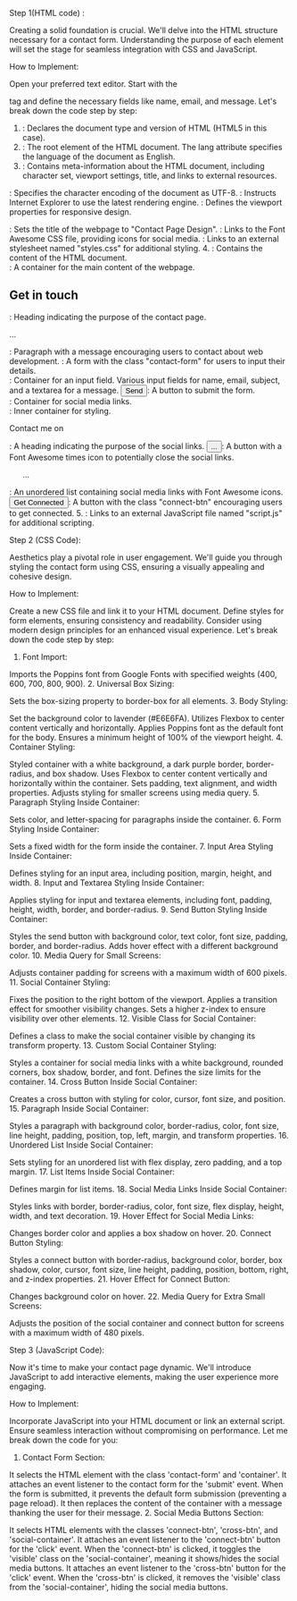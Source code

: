Step 1(HTML code) : 

Creating a solid foundation is crucial. We'll delve into the HTML structure necessary for a contact form. Understanding the purpose of each element will set the stage for seamless integration with CSS and JavaScript.

How to Implement:

Open your preferred text editor.
Start with the <form> tag and define the necessary fields like name, email, and message.
Let's break down the code step by step:

1. <!DOCTYPE html>: Declares the document type and version of HTML (HTML5 in this case).

2. <html lang="en">: The root element of the HTML document. The lang attribute specifies the language of the document as English.

3. <head>: Contains meta-information about the HTML document, including character set, viewport settings, title, and links to external resources.


<meta charset="UTF-8">: Specifies the character encoding of the document as UTF-8.
<meta http-equiv="X-UA-Compatible" content="IE=edge">: Instructs Internet Explorer to use the latest rendering engine.
<meta name="viewport" content="width=device-width, initial-scale=1.0">: Defines the viewport properties for responsive design.
<title>Contact Page Design</title>: Sets the title of the webpage to "Contact Page Design".
<link rel='stylesheet' href='https://cdnjs.cloudflare.com/ajax/libs/font-awesome/5.10.2/css/all.min.css'>: Links to the Font Awesome CSS file, providing icons for social media.
<link rel="stylesheet" href="styles.css">: Links to an external stylesheet named "styles.css" for additional styling.
4. <body>: Contains the content of the HTML document.

<div class="container">: A container for the main content of the webpage.
<h2>Get in touch</h2>: Heading indicating the purpose of the contact page.
<p>...</p>: Paragraph with a message encouraging users to contact about web development.
<form class="contact-form">: A form with the class "contact-form" for users to input their details.
<div class="input-area">: Container for an input field.
Various input fields for name, email, subject, and a textarea for a message.
<button class="sendbtn">Send</button>: A button to submit the form.
<div class="social-container">: Container for social media links.
<div class="custom-social-container">: Inner container for styling.
<p>Contact me on</p>: A heading indicating the purpose of the social links.
<button class="cross-btn">...</button>: A button with a Font Awesome times icon to potentially close the social links.
<ul>...</ul>: An unordered list containing social media links with Font Awesome icons.
<button class="connect-btn">Get Connected</button>: A button with the class "connect-btn" encouraging users to get connected.
5. <script src="script.js"></script>: Links to an external JavaScript file named "script.js" for additional scripting.

Step 2 (CSS Code):


Aesthetics play a pivotal role in user engagement. We'll guide you through styling the contact form using CSS, ensuring a visually appealing and cohesive design.

How to Implement:

Create a new CSS file and link it to your HTML document.
Define styles for form elements, ensuring consistency and readability.
Consider using modern design principles for an enhanced visual experience.
Let's break down the code step by step:

1. Font Import:


Imports the Poppins font from Google Fonts with specified weights (400, 600, 700, 800, 900).
2. Universal Box Sizing:

Sets the box-sizing property to border-box for all elements.
3. Body Styling:

Set the background color to lavender (#E6E6FA).
Utilizes Flexbox to center content vertically and horizontally.
Applies Poppins font as the default font for the body.
Ensures a minimum height of 100% of the viewport height.
4. Container Styling:


Styled container with a white background, a dark purple border, border-radius, and box shadow.
Uses Flexbox to center content vertically and horizontally within the container.
Sets padding, text alignment, and width properties.
Adjusts styling for smaller screens using media query.
5. Paragraph Styling Inside Container:

Sets color, and letter-spacing for paragraphs inside the container.
6. Form Styling Inside Container:

Sets a fixed width for the form inside the container.
7. Input Area Styling Inside Container:


Defines styling for an input area, including position, margin, height, and width.
8. Input and Textarea Styling Inside Container:

Applies styling for input and textarea elements, including font, padding, height, width, border, and border-radius.
9. Send Button Styling Inside Container:

Styles the send button with background color, text color, font size, padding, border, and border-radius.
Adds hover effect with a different background color.
10. Media Query for Small Screens:


Adjusts container padding for screens with a maximum width of 600 pixels.
11. Social Container Styling:

Fixes the position to the right bottom of the viewport.
Applies a transition effect for smoother visibility changes.
Sets a higher z-index to ensure visibility over other elements.
12. Visible Class for Social Container:

Defines a class to make the social container visible by changing its transform property.
13. Custom Social Container Styling:


Styles a container for social media links with a white background, rounded corners, box shadow, border, and font.
Defines the size limits for the container.
14. Cross Button Inside Social Container:

Creates a cross button with styling for color, cursor, font size, and position.
15. Paragraph Inside Social Container:

Styles a paragraph with background color, border-radius, color, font size, line height, padding, position, top, left, margin, and transform properties.
16. Unordered List Inside Social Container:


Sets styling for an unordered list with flex display, zero padding, and a top margin.
17. List Items Inside Social Container:

Defines margin for list items.
18. Social Media Links Inside Social Container:

Styles links with border, border-radius, color, font size, flex display, height, width, and text decoration.
19. Hover Effect for Social Media Links:

Changes border color and applies a box shadow on hover.
20. Connect Button Styling:

Styles a connect button with border-radius, background color, border, box shadow, color, cursor, font size, line height, padding, position, bottom, right, and z-index properties.
21. Hover Effect for Connect Button:

Changes background color on hover.
22. Media Query for Extra Small Screens:

Adjusts the position of the social container and connect button for screens with a maximum width of 480 pixels.

Step 3 (JavaScript Code):

Now it's time to make your contact page dynamic. We'll introduce JavaScript to add interactive elements, making the user experience more engaging.

How to Implement:

Incorporate JavaScript into your HTML document or link an external script.
Ensure seamless interaction without compromising on performance.
Let me break down the code for you:

1. Contact Form Section:

It selects the HTML element with the class 'contact-form' and 'container'.
It attaches an event listener to the contact form for the 'submit' event.
When the form is submitted, it prevents the default form submission (preventing a page reload).
It then replaces the content of the container with a message thanking the user for their message.
2. Social Media Buttons Section:

It selects HTML elements with the classes 'connect-btn', 'cross-btn', and 'social-container'.
It attaches an event listener to the 'connect-btn' button for the 'click' event.
When the 'connect-btn' is clicked, it toggles the 'visible' class on the 'social-container', meaning it shows/hides the social media buttons.
It attaches an event listener to the 'cross-btn' button for the 'click' event.
When the 'cross-btn' is clicked, it removes the 'visible' class from the 'social-container', hiding the social media buttons.
